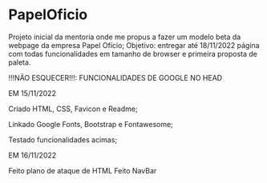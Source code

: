 # PapelOficio
Projeto inicial da mentoria onde me propus a fazer um modelo beta da webpage da empresa Papel Ofício;
Objetivo: entregar até 18/11/2022 página com todas funcionalidades em tamanho de browser e primeira proposta de paleta.

!!!NÃO ESQUECER!!!: FUNCIONALIDADES DE GOOGLE NO HEAD

EM 15/11/2022

Criado HTML, CSS, Favicon e Readme;

Linkado Google Fonts, Bootstrap e Fontawesome;

Testado funcionalidades acimas;

EM 16/11/2022

Feito plano de ataque de HTML
Feito NavBar